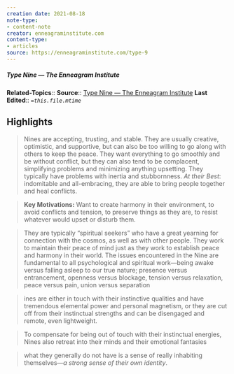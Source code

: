 ```yaml
---
creation date: 2021-08-18
note-type:
- content-note
creator: enneagraminstitute.com
content-type: 
- articles
source: https://enneagraminstitute.com/type-9
---
```

##### Type Nine — The Enneagram Institute
**Related-Topics**:: 
**Source**:: [Type Nine — The Enneagram Institute](https://enneagraminstitute.com/type-9)
**Last Edited**:: *`=this.file.mtime`*

## Highlights

> Nines are accepting, trusting, and stable. They are usually creative, optimistic, and supportive, but can also be too willing to go along with others to keep the peace. They want everything to go smoothly and be without conflict, but they can also tend to be complacent, simplifying problems and minimizing anything upsetting. They typically have problems with inertia and stubbornness. *At their Best*: indomitable and all-embracing, they are able to bring people together and heal conflicts.



> **Key Motivations:** Want to create harmony in their environment, to avoid conflicts and tension, to preserve things as they are, to resist whatever would upset or disturb them.



> They are typically “spiritual seekers” who have a great yearning for connection with the cosmos, as well as with other people. They work to maintain their peace of mind just as they work to establish peace and harmony in their world. The issues encountered in the Nine are fundamental to all psychological and spiritual work—being awake versus falling asleep to our true nature; presence versus entrancement, openness versus blockage, tension versus relaxation, peace versus pain, union versus separation



> ines are either in touch with their instinctive qualities and have tremendous elemental power and personal magnetism, or they are cut off from their instinctual strengths and can be disengaged and remote, even lightweight.



> To compensate for being out of touch with their instinctual energies, Nines also retreat into their minds and their emotional fantasies



> what they generally do not have is a sense of really inhabiting themselves—*a strong sense of their own identity*.


